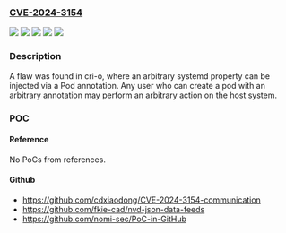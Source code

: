 ### [CVE-2024-3154](https://cve.mitre.org/cgi-bin/cvename.cgi?name=CVE-2024-3154)
![](https://img.shields.io/static/v1?label=Product&message=Red%20Hat%20OpenShift%20Container%20Platform%203.11&color=blue)
![](https://img.shields.io/static/v1?label=Product&message=Red%20Hat%20OpenShift%20Container%20Platform%204.14&color=blue)
![](https://img.shields.io/static/v1?label=Product&message=Red%20Hat%20OpenShift%20Container%20Platform%204.15&color=blue)
![](https://img.shields.io/static/v1?label=Version&message=n%2Fa&color=blue)
![](https://img.shields.io/static/v1?label=Vulnerability&message=Improper%20Neutralization%20of%20Special%20Elements%20used%20in%20a%20Command%20('Command%20Injection')&color=brighgreen)

### Description

A flaw was found in cri-o, where an arbitrary systemd property can be injected via a Pod annotation. Any user who can create a pod with an arbitrary annotation may perform an arbitrary action on the host system.

### POC

#### Reference
No PoCs from references.

#### Github
- https://github.com/cdxiaodong/CVE-2024-3154-communication
- https://github.com/fkie-cad/nvd-json-data-feeds
- https://github.com/nomi-sec/PoC-in-GitHub

